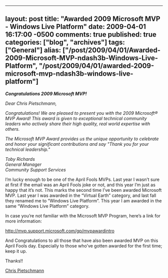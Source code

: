   ---
  layout: post
  title: "Awarded 2009 Microsoft MVP - Windows Live Platform"
  date: 2009-04-01 16:17:00 -0500
  comments: true
  published: true
  categories: ["blog", "archives"]
  tags: ["General"]
  alias: ["/post/2009/04/01/Awarded-2009-Microsoft-MVP-ndash3b-Windows-Live-Platform", "/post/2009/04/01/awarded-2009-microsoft-mvp-ndash3b-windows-live-platform"]
  ---
<!-- more -->
<p><em><strong>Congratulations 2009 Microsoft MVP!</strong></em></p>
<p><em>Dear Chris Pietschmann,</em></p>
<p><em>Congratulations! We are pleased to present you with the 2009 Microsoft&reg; MVP Award! This award is given to exceptional technical community leaders who actively share their high quality, real world expertise with others.</em></p>
<p><em>The Microsoft MVP Award provides us the unique opportunity to celebrate and honor your significant contributions and say "Thank you for your technical leadership."</em></p>
<p><em>Toby Richards     <br />General Manager       <br />Community Support Services</em></p>
<p>I&rsquo;m lucky enough to be one of the April Fools MVPs. Last year I wasn&rsquo;t sure at first if the email was an April Fools joke or not, and this year I&rsquo;m just as happy that it&rsquo;s not. This marks the second time I&rsquo;ve been awarded Microsoft MVP. Last year I was awarded in the &ldquo;Virtual Earth&rdquo; category, and last fall they renamed me to &ldquo;Windows Live Platform&rdquo;. This year I am awarded in the same &ldquo;Windows Live Platform&rdquo; category.</p>
<p>In case you&rsquo;re not familiar with the Microsoft MVP Program, here&rsquo;s a link for more information:</p>
<p><a title="http://mvp.support.microsoft.com/gp/mvpawardintro" href="http://mvp.support.microsoft.com/gp/mvpawardintro">http://mvp.support.microsoft.com/gp/mvpawardintro</a></p>
<p>And Congratulations to all those that have also been awarded MVP on this April Fools day. Especially to those who&rsquo;ve gotten awarded for the first time; keep it up.</p>
<p>Thanks!!</p>
<p><a href="https://mvp.support.microsoft.com/profile/Pietschmann" target="_blank">Chris Pietschmann</a></p>
